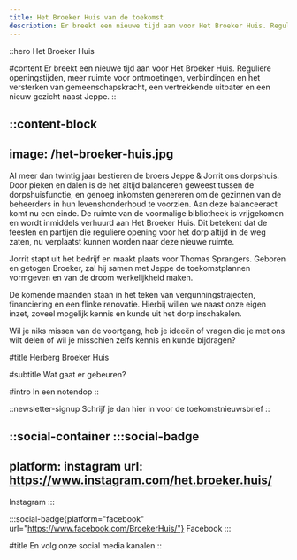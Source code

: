 ```yaml
---
title: Het Broeker Huis van de toekomst
description: Er breekt een nieuwe tijd aan voor Het Broeker Huis. Reguliere openingstijden, meer ruimte voor ontmoetingen, verbindingen en het versterken van gemeenschapskracht., een vertrekkende uitbater en een nieuwe ondernemer naast Jeppe.
---
```


::hero
Het Broeker Huis

#content
Er breekt een nieuwe tijd aan voor Het Broeker Huis. Reguliere openingstijden, meer ruimte voor ontmoetingen, verbindingen en het versterken van gemeenschapskracht, een vertrekkende uitbater en een nieuw gezicht naast Jeppe.
::

::content-block
---
image: /het-broeker-huis.jpg
---
Al meer dan twintig jaar bestieren de broers Jeppe & Jorrit ons dorpshuis. Door pieken en dalen is de het altijd balanceren geweest tussen de dorpshuisfunctie, en genoeg inkomsten genereren om de gezinnen van de beheerders in hun levenshonderhoud te voorzien. Aan deze balanceeract komt nu een einde. De ruimte van de voormalige bibliotheek is vrijgekomen en wordt inmiddels verhuurd aan Het Broeker Huis. Dit betekent dat de feesten en partijen die reguliere opening voor het dorp altijd in de weg zaten, nu verplaatst kunnen worden naar deze nieuwe ruimte.

Jorrit stapt uit het bedrijf en maakt plaats voor Thomas Sprangers. Geboren en getogen Broeker, zal hij samen met Jeppe de toekomstplannen vormgeven en van de droom werkelijkheid maken.

De komende maanden staan in het teken van vergunningstrajecten, financiering en een flinke renovatie. Hierbij willen we naast onze eigen inzet, zoveel mogelijk kennis en kunde uit het dorp inschakelen.

Wil je niks missen van de voortgang, heb je ideeën of vragen die je met ons wilt delen of wil je misschien zelfs kennis en kunde bijdragen?

#title
Herberg Broeker Huis

#subtitle
Wat gaat er gebeuren?

#intro
In een notendop
::

::newsletter-signup
Schrijf je dan hier in voor de toekomstnieuwsbrief
::

::social-container
  :::social-badge
  ---
  platform: instagram
  url: https://www.instagram.com/het.broeker.huis/
  ---
  Instagram
  :::

  :::social-badge{platform="facebook" url="https://www.facebook.com/BroekerHuis/"}
  Facebook
  :::

#title
En volg onze social media kanalen
::
